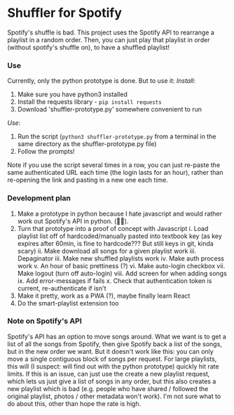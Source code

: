 # Shuffler for Spotify

Spotify's shuffle is bad. This project uses the Spotify API to rearrange a playlist in a random order. Then, you can just play that playlist in order (without spotify's shuffle on), to have a shuffled playlist!

### Use
Currently, only the python prototype is done. But to use it:
*Install*:
1. Make sure you have python3 installed
2. Install the requests library - ```pip install requests```
3. Download 'shuffler-prototype.py' somewhere convenient to run

*Use*:
1. Run the script (```python3 shuffler-prototype.py``` from a terminal in the same directory as the shuffler-prototype.py file)
2. Follow the prompts!

Note if you use the script several times in a row, you can just re-paste the same authenticated URL each time (the login lasts for an hour), rather than re-opening the link and pasting in a new one each time.

### Development plan
1. Make a prototype in python because I hate javascript and would rather work out Spotify's API in python. (💙🐍).
2. Turn that prototype into a proof of concept with Javascript
    i. Load playlist list off of hardcoded/manually pasted into textbook key (as key expires after 60min, is fine to hardcode??? But still keys in git, kinda scary)
    ii. Make download all songs for a given playlist work
    iii. Depaginator
    iii. Make new shuffled playlists work
    iv. Make auth process work
    v. An hour of basic prettiness (?)
    vi. Make auto-login checkbox
    vii. Make logout (turn off auto-login)
    viii. Add screen for when adding songs
    ix. Add error-messages if fails
    x. Check that authentication token is current, re-authenticate if isn't
3. Make it pretty, work as a PWA (?), maybe finally learn React
4. Do the smart-playlist extension too

### Note on Spotify's API
Spotify's API has an option to move songs around. What we want is to get a list of all the songs from Spotify, then give Spotify back a list of the songs, but in the new order we want. But it doesn't work like this: you can only move a single contiguous block of songs per request. For large playlists, this will (I suspect: will find out with the python prototype) quickly hit rate limits. If this is an issue, can just use the create a new playlist request, which lets us just give a list of songs in any order, but this also creates a new playlist which is bad (e.g. people who have shared / followed the original playlist, photos / other metadata won't work). I'm not sure what to do about this, other than hope the rate is high.
